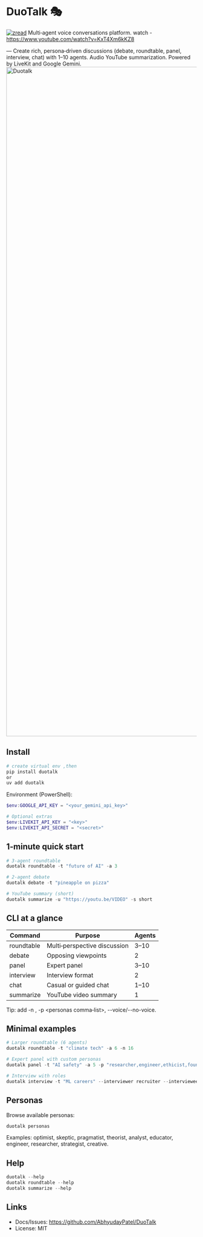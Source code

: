# DuoTalk 🎭
[![zread](https://img.shields.io/badge/Ask_Zread-_.svg?style=flat&color=00b0aa&labelColor=000000&logo=data%3Aimage%2Fsvg%2Bxml%3Bbase64%2CPHN2ZyB3aWR0aD0iMTYiIGhlaWdodD0iMTYiIHZpZXdCb3g9IjAgMCAxNiAxNiIgZmlsbD0ibm9uZSIgeG1sbnM9Imh0dHA6Ly93d3cudzMub3JnLzIwMDAvc3ZnIj4KPHBhdGggZD0iTTQuOTYxNTYgMS42MDAxSDIuMjQxNTZDMS44ODgxIDEuNjAwMSAxLjYwMTU2IDEuODg2NjQgMS42MDE1NiAyLjI0MDFWNC45NjAxQzEuNjAxNTYgNS4zMTM1NiAxLjg4ODEgNS42MDAxIDIuMjQxNTYgNS42MDAxSDQuOTYxNTZDNS4zMTUwMiA1LjYwMDEgNS42MDE1NiA1LjMxMzU2IDUuNjAxNTYgNC45NjAxVjIuMjQwMUM1LjYwMTU2IDEuODg2NjQgNS4zMTUwMiAxLjYwMDEgNC45NjE1NiAxLjYwMDFaIiBmaWxsPSIjZmZmIi8%2BCjxwYXRoIGQ9Ik00Ljk2MTU2IDEwLjM5OTlIMi4yNDE1NkMxLjg4ODEgMTAuMzk5OSAxLjYwMTU2IDEwLjY4NjQgMS42MDE1NiAxMS4wMzk5VjEzLjc1OTlDMS42MDE1NiAxNC4xMTM0IDEuODg4MSAxNC4zOTk5IDIuMjQxNTYgMTQuMzk5OUg0Ljk2MTU2QzUuMzE1MDIgMTQuMzk5OSA1LjYwMTU2IDE0LjExMzQgNS42MDE1NiAxMy43NTk5VjExLjAzOTlDNS42MDE1NiAxMC42ODY0IDUuMzE1MDIgMTAuMzk5OSA0Ljk2MTU2IDEwLjM5OTlaIiBmaWxsPSIjZmZmIi8%2BCjxwYXRoIGQ9Ik0xMy43NTg0IDEuNjAwMUgxMS4wMzg0QzEwLjY4NSAxLjYwMDEgMTAuMzk4NCAxLjg4NjY0IDEwLjM5ODQgMi4yNDAxVjQuOTYwMUMxMC4zOTg0IDUuMzEzNTYgMTAuNjg1IDUuNjAwMSAxMS4wMzg0IDUuNjAwMUgxMy43NTg0QzE0LjExMTkgNS42MDAxIDE0LjM5ODQgNS4zMTM1NiAxNC4zOTg0IDQuOTYwMVYyLjI0MDFDMTQuMzk4NCAxLjg4NjY0IDE0LjExMTkgMS42MDAxIDEzLjc1ODQgMS42MDAxWiIgZmlsbD0iI2ZmZiIvPgo8cGF0aCBkPSJNNCAxMkwxMiA0TDQgMTJaIiBmaWxsPSIjZmZmIi8%2BCjxwYXRoIGQ9Ik00IDEyTDEyIDQiIHN0cm9rZT0iI2ZmZiIgc3Ryb2tlLXdpZHRoPSIxLjUiIHN0cm9rZS1saW5lY2FwPSJyb3VuZCIvPgo8L3N2Zz4K&logoColor=ffffff)](https://zread.ai/AbhyudayPatel/DuoTalk)
Multi‑agent voice conversations platform.
watch - https://www.youtube.com/watch?v=KxT4Xm6kKZ8

— Create rich, persona‑driven discussions (debate, roundtable, panel, interview, chat) with 1–10 agents. Audio YouTube summarization. Powered by LiveKit and Google Gemini.
<img width="2644" height="1768" alt="Duotalk" src="https://github.com/user-attachments/assets/04c1b27a-b68d-4871-94c4-cd8620eec405" />

## Install

```powershell
# create virtual env ,then
pip install duotalk
or
uv add duotalk
```

Environment (PowerShell):

```powershell
$env:GOOGLE_API_KEY = "<your_gemini_api_key>"

# Optional extras
$env:LIVEKIT_API_KEY = "<key>"
$env:LIVEKIT_API_SECRET = "<secret>"
```

## 1‑minute quick start

```powershell
# 3‑agent roundtable
duotalk roundtable -t "future of AI" -a 3

# 2‑agent debate
duotalk debate -t "pineapple on pizza"

# YouTube summary (short)
duotalk summarize -u "https://youtu.be/VIDEO" -s short 
```

## CLI at a glance

| Command | Purpose | Agents |
|---|---|---|
| roundtable | Multi‑perspective discussion | 3–10 |
| debate | Opposing viewpoints | 2 |
| panel | Expert panel | 3–10 |
| interview | Interview format | 2 |
| chat | Casual or guided chat | 1–10 |
| summarize | YouTube video summary | 1 |

Tip: add -n <turns>, -p <personas comma‑list>, --voice/--no-voice.

## Minimal examples

```powershell
# Larger roundtable (6 agents)
duotalk roundtable -t "climate tech" -a 6 -n 16

# Expert panel with custom personas
duotalk panel -t "AI safety" -a 5 -p "researcher,engineer,ethicist,founder,policy"

# Interview with roles
duotalk interview -t "ML careers" --interviewer recruiter --interviewee engineer -n 12
```

## Personas

Browse available personas:

```powershell
duotalk personas
```

Examples: optimist, skeptic, pragmatist, theorist, analyst, educator, engineer, researcher, strategist, creative.

## Help

```powershell
duotalk --help
duotalk roundtable --help
duotalk summarize --help
```

## Links

- Docs/Issues: https://github.com/AbhyudayPatel/DuoTalk
- License: MIT
